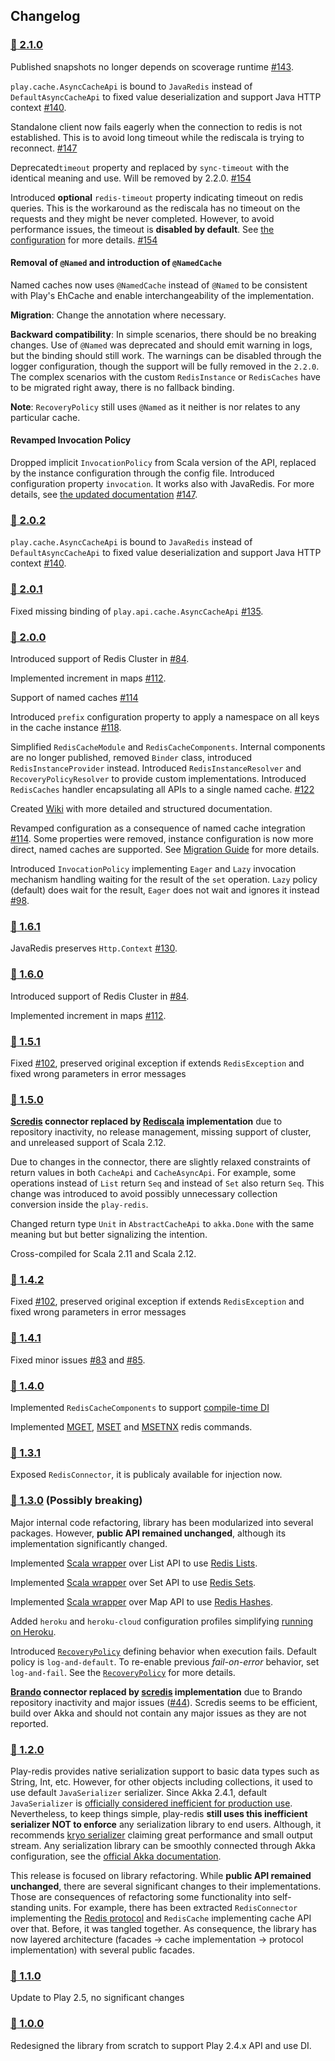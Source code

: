 
## Changelog

### [:link: 2.1.0](https://github.com/KarelCemus/play-redis/tree/2.1.0)

Published snapshots no longer depends on scoverage runtime [#143](https://github.com/KarelCemus/play-redis/issues/143).

`play.cache.AsyncCacheApi` is bound to `JavaRedis` instead of `DefaultAsyncCacheApi`
 to fixed value deserialization and support Java HTTP context [#140](https://github.com/KarelCemus/play-redis/issues/140).
 
Standalone client now fails eagerly when the connection to redis is not
established. This is to avoid long timeout while the rediscala is trying
to reconnect. [#147](https://github.com/KarelCemus/play-redis/issues/147)

Deprecated`timeout` property and replaced by `sync-timeout` with the identical
meaning and use. Will be removed by 2.2.0. [#154](https://github.com/KarelCemus/play-redis/issues/154)

Introduced **optional** `redis-timeout` property indicating timeout on redis queries.
This is the workaround as the rediscala has no timeout on the requests and they might
be never completed. However, to avoid performance issues, the timeout is **disabled by default**.
See [the configuration]() for more details. [#154](https://github.com/KarelCemus/play-redis/issues/154)

#### Removal of `@Named` and introduction of `@NamedCache`

Named caches now uses `@NamedCache` instead of `@Named` to be consistent with Play's EhCache and 
enable interchangeability of the implementation. 

**Migration**: Change the annotation where necessary. 

**Backward compatibility**: In simple scenarios, there should
be no breaking changes. Use of `@Named` was deprecated and should emit warning in logs, but the 
binding should still work. The warnings can be disabled through the logger configuration, though 
the support will be fully removed in the `2.2.0`. The complex scenarios with the custom 
`RedisInstance` or `RedisCaches` have to be migrated right away, there is no fallback binding.

**Note**: `RecoveryPolicy` still uses `@Named` as it neither is nor relates to any particular cache.

#### Revamped Invocation Policy

Dropped implicit `InvocationPolicy` from Scala version of the API,
replaced by the instance configuration through the config file.
Introduced configuration property `invocation`. It works also with JavaRedis.
For more details, see [the updated documentation](https://github.com/KarelCemus/play-redis/wiki/Configuration#invocation-policy)
 [#147](https://github.com/KarelCemus/play-redis/issues/147).

### [:link: 2.0.2](https://github.com/KarelCemus/play-redis/tree/2.0.2)

`play.cache.AsyncCacheApi` is bound to `JavaRedis` instead of `DefaultAsyncCacheApi`
 to fixed value deserialization and support Java HTTP context [#140](https://github.com/KarelCemus/play-redis/issues/140).

### [:link: 2.0.1](https://github.com/KarelCemus/play-redis/tree/2.0.1)

Fixed missing binding of `play.api.cache.AsyncCacheApi` [#135](https://github.com/KarelCemus/play-redis/issues/135).

### [:link: 2.0.0](https://github.com/KarelCemus/play-redis/tree/2.0.0)

Introduced support of Redis Cluster in [#84](https://github.com/KarelCemus/play-redis/issues/84).

Implemented increment in maps [#112](https://github.com/KarelCemus/play-redis/issues/112).

Support of named caches [#114](https://github.com/KarelCemus/play-redis/pull/114)

Introduced `prefix` configuration property to apply a namespace on all keys in 
the cache instance [#118](https://github.com/KarelCemus/play-redis/pull/118).

Simplified `RedisCacheModule` and `RedisCacheComponents`. Internal components are no longer
published, removed `Binder` class, introduced `RedisInstanceProvider` instead. Introduced `RedisInstanceResolver`
and `RecoveryPolicyResolver` to provide custom implementations. Introduced `RedisCaches` handler
encapsulating all APIs to a single named cache. [#122](https://github.com/KarelCemus/play-redis/pull/122)

Created [Wiki](https://github.com/KarelCemus/play-redis/wiki) with more detailed and structured documentation.

Revamped configuration as a consequence of named cache integration
[#114](https://github.com/KarelCemus/play-redis/pull/114). Some
properties were removed, instance configuration is now more direct,
named caches are supported. See
[Migration Guide](https://github.com/KarelCemus/play-redis/wiki/Migration-Guide#migration-from-16x-to-20x)
for more details.

Introduced `InvocationPolicy` implementing `Eager` and `Lazy` invocation mechanism handling waiting
for the result of the `set` operation. `Lazy` policy (default) does wait for the result, `Eager` does
not wait and ignores it instead [#98](https://github.com/KarelCemus/play-redis/pull/98). 

### [:link: 1.6.1](https://github.com/KarelCemus/play-redis/tree/1.6.1)

JavaRedis preserves `Http.Context` [#130](https://github.com/KarelCemus/play-redis/issues/130).

### [:link: 1.6.0](https://github.com/KarelCemus/play-redis/tree/1.6.0)

Introduced support of Redis Cluster in [#84](https://github.com/KarelCemus/play-redis/issues/84).

Implemented increment in maps [#112](https://github.com/KarelCemus/play-redis/issues/112).

### [:link: 1.5.1](https://github.com/KarelCemus/play-redis/tree/1.5.1)

Fixed [#102](https://github.com/KarelCemus/play-redis/issues/102), preserved original
exception if extends `RedisException` and fixed wrong parameters in error messages

### [:link: 1.5.0](https://github.com/KarelCemus/play-redis/tree/1.5.0)

**[Scredis](https://github.com/scredis/scredis) connector replaced
by [Rediscala](https://github.com/etaty/rediscala) implementation**
due to repository inactivity, no release management, missing support of cluster,
and unreleased support of Scala 2.12.

Due to changes in the connector, there are slightly relaxed constraints
of return values in both `CacheApi` and `CacheAsyncApi`. For example,
some operations instead of `List` return `Seq` and instead of `Set` also
return `Seq`. This change was introduced to avoid possibly unnecessary
collection conversion inside the `play-redis`.

Changed return type `Unit` in `AbstractCacheApi` to `akka.Done` with the same meaning but
but better signalizing the intention.

Cross-compiled for Scala 2.11 and Scala 2.12.

### [:link: 1.4.2](https://github.com/KarelCemus/play-redis/tree/1.4.2)

Fixed [#102](https://github.com/KarelCemus/play-redis/issues/102), preserved original
exception if extends `RedisException` and fixed wrong parameters in error messages

### [:link: 1.4.1](https://github.com/KarelCemus/play-redis/tree/1.4.1)

Fixed minor issues [#83](https://github.com/KarelCemus/play-redis/issues/83) and [#85](https://github.com/KarelCemus/play-redis/issues/85).

### [:link: 1.4.0](https://github.com/KarelCemus/play-redis/tree/1.4.0)

Implemented `RedisCacheComponents` to support [compile-time DI](#using-with-compile-time-di)

Implemented [MGET](https://redis.io/commands/mget), [MSET](https://redis.io/commands/mset) and [MSETNX](https://redis.io/commands/msetnx) redis commands.

### [:link: 1.3.1](https://github.com/KarelCemus/play-redis/tree/1.3.1)

Exposed `RedisConnector`, it is publicaly available for injection now.

### [:link: 1.3.0](https://github.com/KarelCemus/play-redis/tree/1.3.0) (Possibly breaking)

Major internal code refactoring, library has been modularized into several packages.
However, **public API remained unchanged**, although its implementation significantly
changed.

Implemented [Scala wrapper](src/main/scala/play/api/cache/redis/RedisList.scala) over List API to use [Redis Lists](https://redis.io/topics/data-types#lists).

Implemented [Scala wrapper](src/main/scala/play/api/cache/redis/RedisSet.scala) over Set API to use [Redis Sets](https://redis.io/topics/data-types#sets).

Implemented [Scala wrapper](src/main/scala/play/api/cache/redis/RedisMap.scala) over Map API to use [Redis Hashes](https://redis.io/topics/data-types#hashes).

Added `heroku` and `heroku-cloud` configuration profiles simplifying [running on Heroku](#running-on-heroku).

Introduced [`RecoveryPolicy`](#recovery-policy) defining behavior when execution fails. Default
policy is `log-and-default`. To re-enable previous *fail-on-error* behavior, set `log-and-fail`.
See the [`RecoveryPolicy`](#recovery-policy) for more details.

**[Brando](https://github.com/chrisdinn/brando) connector replaced by [scredis](https://github.com/scredis/scredis) implementation** due to Brando repository inactivity
and major issues ([#44](https://github.com/KarelCemus/play-redis/issues/44)). Scredis seems to be efficient, build over Akka and should not
contain any major issues as they are not reported.


### [:link: 1.2.0](https://github.com/KarelCemus/play-redis/tree/1.2.0)

Play-redis provides native serialization support to basic data types such as String, Int, etc.
However, for other objects including collections, it used to use default `JavaSerializer` serializer.
Since Akka 2.4.1, default `JavaSerializer` is [officially considered inefficient for production use](https://github.com/akka/akka/pull/18552).
Nevertheless, to keep things simple, play-redis **still uses this inefficient serializer NOT to enforce** any serialization
library to end users. Although, it recommends [kryo serializer](https://github.com/romix/akka-kryo-serialization) claiming
great performance and small output stream. Any serialization library can be smoothly connected through Akka
configuration, see the [official Akka documentation](http://doc.akka.io/docs/akka/current/scala/serialization.html).

This release is focused on library refactoring. While **public API remained unchanged**, there are several significant
changes to their implementations. Those are consequences of refactoring some functionality into self-standing
units. For example, there has been extracted `RedisConnector` implementing the [Redis protocol](http://redis.io/commands)
and `RedisCache` implementing cache API over that. Before, it was tangled together. As consequence, the library has
now layered architecture (facades -> cache implementation -> protocol implementation) with several public facades.

### [:link: 1.1.0](https://github.com/KarelCemus/play-redis/tree/1.1.0)

Update to Play 2.5, no significant changes

### [:link: 1.0.0](https://github.com/KarelCemus/play-redis/tree/1.0.0)

Redesigned the library from scratch to support Play 2.4.x API and use DI.
